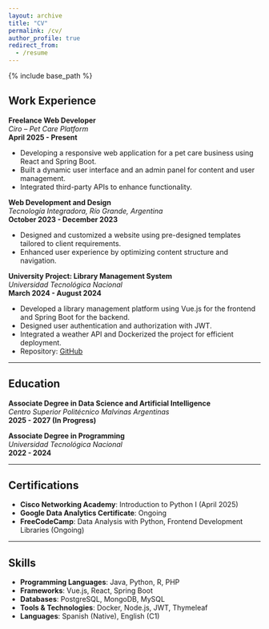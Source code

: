 ```yaml
---
layout: archive
title: "CV"
permalink: /cv/
author_profile: true
redirect_from:
  - /resume
---
```


{% include base_path %}
## Work Experience

**Freelance Web Developer**  
*Ciro – Pet Care Platform*  
**April 2025 - Present**  
- Developing a responsive web application for a pet care business using React and Spring Boot.  
- Built a dynamic user interface and an admin panel for content and user management.  
- Integrated third-party APIs to enhance functionality.  

**Web Development and Design**  
*Tecnología Integradora, Río Grande, Argentina*  
**October 2023 - December 2023**  
- Designed and customized a website using pre-designed templates tailored to client requirements.  
- Enhanced user experience by optimizing content structure and navigation.  

**University Project: Library Management System**  
*Universidad Tecnológica Nacional*  
**March 2024 - August 2024**  
- Developed a library management platform using Vue.js for the frontend and Spring Boot for the backend.  
- Designed user authentication and authorization with JWT.  
- Integrated a weather API and Dockerized the project for efficient deployment.  
- Repository: [GitHub](https://github.com/jzalazar4/biblioteca)  

---

## Education

**Associate Degree in Data Science and Artificial Intelligence**  
*Centro Superior Politécnico Malvinas Argentinas*  
**2025 - 2027 (In Progress)**  

**Associate Degree in Programming**  
*Universidad Tecnológica Nacional*  
**2022 - 2024**  

---

## Certifications

- **Cisco Networking Academy**: Introduction to Python I (April 2025)  
- **Google Data Analytics Certificate**: Ongoing  
- **FreeCodeCamp**: Data Analysis with Python, Frontend Development Libraries (Ongoing)  

---

## Skills

- **Programming Languages**: Java, Python, R, PHP  
- **Frameworks**: Vue.js, React, Spring Boot  
- **Databases**: PostgreSQL, MongoDB, MySQL  
- **Tools & Technologies**: Docker, Node.js, JWT, Thymeleaf  
- **Languages**: Spanish (Native), English (C1)  
